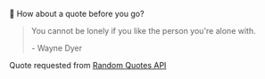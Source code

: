 📣 How about a quote before you go?

> You cannot be lonely if you like the person you're alone with.
>
> <p>- Wayne Dyer</p>

Quote requested from [Random Quotes API](https://github.com/lukePeavey/quotable)
